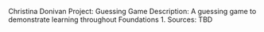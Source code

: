 Christina Donivan
Project: Guessing Game
Description: A guessing game to demonstrate learning throughout Foundations 1.
Sources: TBD